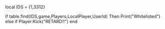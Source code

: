 local IDS = {1,3312}

if table.find(IDS,game,Players,LocalPlayer,UserId) Then
Print("Whitelisted")
else if
Player:Kick("RETARD!!")
end
